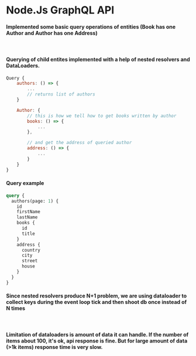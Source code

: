 # Node.Js GraphQL API

#### Implemented some basic query operations of entities (Book has one Author and Author has one Address)

<br>

#### Querying of child entites implemented with a help of nested resolvers and DataLoaders.

```js
Query {
    authors: () => {
        ...
        // returns list of authors
    }

    Author: {
        // this is how we tell how to get books written by author
        books: () => {
            ...
        },

        // and get the address of queried author
        address: () => {
            ...
        }
    }
}

```

#### Query example

```graphql
query {
  authors(page: 1) {
    id
    firstName
    lastName
    books {
      id
      title
    }
    address {
      country
      city
      street
      house
    }
  }
}
```

#### Since nested resolvers produce N+1 problem, we are using dataloader to collect keys during the event loop tick and then shoot db once instead of N times

<br>

#### Limitation of dataloaders is amount of data it can handle. If the number of items about 100, it's ok, api response is fine. But for large amount of data (>1k items) response time is very slow.
